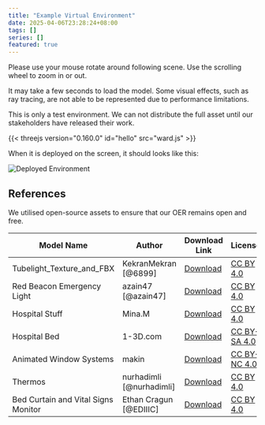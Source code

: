 ```yaml
---
title: "Example Virtual Environment"
date: 2025-04-06T23:28:24+08:00
tags: []
series: []
featured: true
---
```

Please use your mouse rotate around following scene. Use the scrolling wheel to zoom in or out.

It may take a few seconds to load the model. Some visual effects, such as ray tracing, are not able to be represented due to performance limitations.

This is only a test environment. We can not distribute the full asset until our stakeholders have released their work.

{{< threejs version="0.160.0" id="hello" src="ward.js" >}}

When it is deployed on the screen, it should looks like this:

![Deployed Environment](/G10/images/Deployed.jpg)


## References
We utilised open-source assets to ensure that our OER remains open and free.

| Model Name                             | Author                     | Download Link                                                                                          | License                                |
|----------------------------------------|----------------------------|--------------------------------------------------------------------------------------------------------|----------------------------------------|
| Tubelight_Texture_and_FBX              | KekranMekran [@6899]      | [Download](https://skfb.ly/oDINM)                                                                      | [CC BY 4.0](http://creativecommons.org/licenses/by/4.0/)  |
| Red Beacon Emergency Light             | azain47 [@azain47]        | [Download](https://skfb.ly/oxzHA)                                                                      | [CC BY 4.0](http://creativecommons.org/licenses/by/4.0/)  |
| Hospital Stuff                         | Mina.M                     | [Download](https://skfb.ly/ouEPZ)                                                                      | [CC BY 4.0](http://creativecommons.org/licenses/by/4.0/)  |
| Hospital Bed                           | 1-3D.com                   | [Download](https://skfb.ly/otMnB)                                                                      | [CC BY-SA 4.0](http://creativecommons.org/licenses/by-sa/4.0/) |
| Animated Window Systems                | makin                      | [Download](https://skfb.ly/6YRWz)                                                                      | [CC BY-NC 4.0](http://creativecommons.org/licenses/by-nc/4.0/) |
| Thermos                                | nurhadimli [@nurhadimli]  | [Download](https://sketchfab.com/3d-models/thermos-21983c1d607d4625a960d3d8fc4c5b6a)                | [CC BY 4.0](http://creativecommons.org/licenses/by/4.0/)  |
| Bed Curtain and Vital Signs Monitor    | Ethan Cragun [@EDIIIC]    | [Download](https://sketchfab.com/3d-models/bed-curtain-and-vital-signs-monitor-295ed50eeaa249e8bbeed7b305d3da71) | [CC BY 4.0](http://creativecommons.org/licenses/by/4.0/)  |
